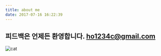 ```yaml
---
title: about me
date: 2017-07-16 16:22:39
---
```

<style>
img{ 
  display: block;
  margin : 0 auto;
}
</style>

## 피드백은 언제든 환영합니다. ho1234c@gmail.com
![cat](/images/about/cat1.jpg)